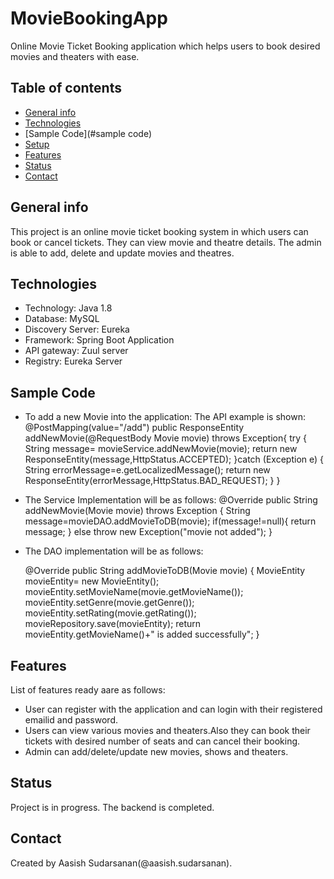# MovieBookingApp
Online Movie Ticket Booking application which helps users to book desired movies and theaters with ease.

## Table of contents
* [General info](#general-info)
* [Technologies](#technologies)
* [Sample Code](#sample code)
* [Setup](#setup)
* [Features](#features)
* [Status](#status)
* [Contact](#contact)

## General info
This project is an online movie ticket booking system in which users can book or cancel tickets. They can view movie and theatre details. The admin is able to add, delete and update movies and theatres.


## Technologies
* Technology: Java 1.8 
* Database: MySQL 
* Discovery Server: Eureka 
* Framework: Spring Boot Application 
* API gateway: Zuul server 
* Registry: Eureka Server 


## Sample Code
* To add a new Movie into the application: 
  The API example is shown:
	@PostMapping(value="/add")
	public ResponseEntity<String> addNewMovie(@RequestBody Movie movie) throws Exception{
		try {
			String message= movieService.addNewMovie(movie);
			return new ResponseEntity<String>(message,HttpStatus.ACCEPTED);
		}catch (Exception e) {
			String errorMessage=e.getLocalizedMessage();
			return new ResponseEntity<String>(errorMessage,HttpStatus.BAD_REQUEST);
		}
	}
*  The Service Implementation will be as follows:
 	@Override
	public String addNewMovie(Movie movie) throws Exception {
		String message=movieDAO.addMovieToDB(movie);
		if(message!=null){
			return message;
		}
		else throw new Exception("movie not added");
	}
*  The DAO implementation will be as follows:

	@Override
	public String addMovieToDB(Movie movie) {
		MovieEntity movieEntity= new MovieEntity();
		movieEntity.setMovieName(movie.getMovieName());
		movieEntity.setGenre(movie.getGenre());
		movieEntity.setRating(movie.getRating());
		movieRepository.save(movieEntity);
		return movieEntity.getMovieName()+" is added successfully";
	}
## Features
List of features ready aare as follows:
* User can register with the application and can login with their registered emailid and password.
* Users can view various movies and theaters.Also they can book their tickets with desired number of seats and can cancel their booking.
* Admin can add/delete/update new movies, shows and theaters.


## Status
Project is in progress. The backend is completed.


## Contact
Created by Aasish Sudarsanan(@aasish.sudarsanan).
